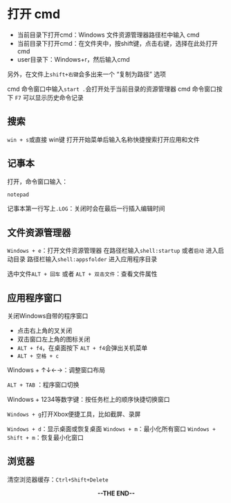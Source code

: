 # 打开 cmd
* 当前目录下打开cmd：Windows 文件资源管理器路径栏中输入 cmd
* 当前目录下打开cmd：在文件夹中，按shift键，点击右键，选择在此处打开cmd
* user目录下：Windows+r，然后输入cmd

另外，在文件上`shift+右键`会多出来一个 “复制为路径” 选项

cmd 命令窗口中输入`start .`会打开处于当前目录的资源管理器
cmd 命令窗口按下 `F7` 可以显示历史命令记录

## 搜索
`win + s`或直接 win键 打开开始菜单后输入名称快捷搜索打开应用和文件

## 记事本
打开，命令窗口输入：
```bash
notepad
```
记事本第一行写上`.LOG`：关闭时会在最后一行插入编辑时间


## 文件资源管理器
`Windows + e`：打开文件资源管理器
在路径栏输入`shell:startup` 或者`启动` 进入启动目录
路径栏输入`shell:appsfolder` 进入应用程序目录

选中文件`ALT + 回车` 或者 `ALT + 双击文件`：查看文件属性

## 应用程序窗口
关闭Windows自带的程序窗口
* 点击右上角的叉关闭
* 双击窗口左上角的图标关闭
* `ALT + f4`，在桌面按下 `ALT + f4`会弹出关机菜单
* `ALT + 空格 + c`

Windows + ↑↓←→：调整窗口布局

`ALT + TAB` ：程序窗口切换

Windows + 1234等数字键：按任务栏上的顺序快捷切换窗口

`Windows + g`打开Xbox便捷工具，比如截屏、录屏

`Windows + d`：显示桌面或恢复桌面
`Windows + m`：最小化所有窗口
`Windows + Shift + m`：恢复最小化窗口
## 浏览器
清空浏览器缓存：`Ctrl+Shift+Delete`





<center><b>--THE END--<b></center>

